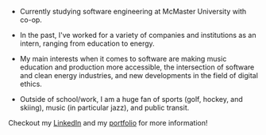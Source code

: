 - Currently studying software engineering at McMaster University with co-op.
  
- In the past, I've worked for a variety of companies and institutions as an intern, ranging from education to energy.

- My main interests when it comes to software are making music education and production more accessible, the intersection of software and clean energy industries, and new developments in the field of digital ethics.

- Outside of school/work, I am a huge fan of sports (golf, hockey, and skiing), music (in particular jazz), and public transit.

Checkout my [LinkedIn](https://www.linkedin.com/in/ethanwalsh03/) and my [portfolio](https://ethanwalsh.ca) for more information!
